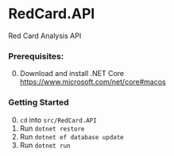 # RedCard.API
Red Card Analysis API

### Prerequisites:

0. Download and install .NET Core https://www.microsoft.com/net/core#macos

### Getting Started

0. `cd` into `src/RedCard.API`
0. Run `dotnet restore`
0. Run `dotnet ef database update`
0. Run `dotnet run`


